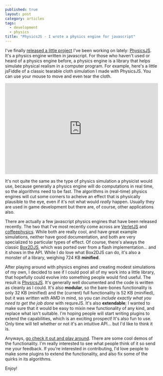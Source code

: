```yaml
---
published: true
layout: post
category: articles
tags: 
  - development
  - physics
title: "PhysicsJS - I wrote a physics engine for javascript"
---
```


I've finally [released a little project][physicsjs] I've been working on lately: [PhysicsJS][physicsjs]. It's a physics engine written in javascript. For those who haven't used or heard of a physics engine before, a physics engine is a library that helps simulate physical realism in a computer program. For example, here's a little jsFiddle of a classic tearable cloth simulation I made with PhysicsJS. You can use your mouse to move and even tear the cloth.

<iframe width="100%" height="300" src="http://jsfiddle.net/wellcaffeinated/MEgG3/embedded/result,js,html,css/" allowfullscreen="allowfullscreen" frameborder="0"> </iframe>

It's not quite the same as the type of physics simulation a physicist would use, because generally a physics engine will do computations in real time, so the algorithms need to be fast. The algorithms in (real-time) physics engines will cut some corners to acheive an effect that is physically plausible to the eye, even if it's not what would *really* happen. Usually they are used in game development but there are, of course, other applications also.

There are actually a few javascript physics engines that have been released recently. The two that I've most recently come across are [VerletJS][verletjs] and [coffeephysics][coffeephysics]. While both are really cool, and have great example simulations, neither have good documentation, and both are very specialized to particular types of effect. Of course, there's always the classic [Box2DJS][box2djs], which was ported over from a flash implementation... and it shows in the API. While I do love what Box2DJS can do, it's also a monster of a library, weighing 724 KB **minified**. 

After playing around with physics engines and creating modest simulations of my own, I decided to see if I could pool all of my work into a little library, that hopefully could evolve into something people would find useful. The result is [PhysicsJS][physicsjs]. It's generally well documented and the code is written as cleanly as I could. It's also **modular**, so the bare-bones functionality is only 32 KB (minified) and the (current) full functionality is 52 KB (minified), but it was written with AMD in mind, so you can *include exactly what you need to get the job done* with requreJS. It's also **extendable**; I wanted to make sure that it would be easy to mixin new functionality of any kind, and replace what isn't suitable. I'm hoping people will start writing plugins to extend the capabilities, which is an exciting prospect! It's also fun to use. Only time will tell whether or not it's an intuitive API... but I'd like to think it is.

Anyways, [go check it out and play around][physicsjs]. There are some cool demos of the functionality. I'm really interested to see what people think of it so send me your feedback. If you're interested in contributing, I'd love people to make some plugins to extend the functionality, and also fix some of the quirks in its algorithms.

Enjoy!

[physicsjs]: http://wellcaffeinated.net/PhysicsJS/
[verletjs]: http://subprotocol.com/verlet-js/
[coffeephysics]: http://soulwire.co.uk/experiments/coffee-physics/
[box2djs]: https://github.com/kripken/box2d.js/